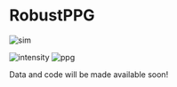# RobustPPG

![sim](https://user-images.githubusercontent.com/26046462/195930758-b5751a90-8925-487e-9e33-0d894f4ebe24.gif)

![intensity](https://user-images.githubusercontent.com/26046462/195930342-04c9f7ef-e93c-43ea-b05e-6e486c96e6fa.gif) ![ppg](https://user-images.githubusercontent.com/26046462/195930344-4123fa1f-31ff-4473-beff-dc8bda70382d.gif)


Data and code will be made available soon!
